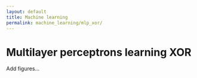 ```yaml
---
layout: default
title: Machine learning
permalink: machine_learning/mlp_xor/
---
```


# Multilayer perceptrons learning XOR

Add figures...
